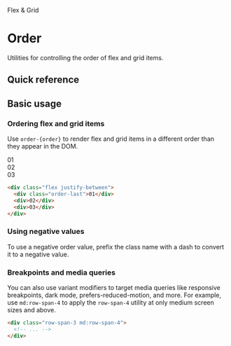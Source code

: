 <script setup>
const exampleClasses = 'p-24 rounded font-ex flex items-center justify-center'
</script>

Flex & Grid

# Order
Utilities for controlling the order of flex and grid items.

## Quick reference

## Basic usage
### Ordering flex and grid items
Use `order-{order}` to render flex and grid items in a different order than they appear in the DOM.

<container>
  <box class="flex justify-between gap-4">
    <div class="bg-indigo-500 order-last" :class="exampleClasses">01</div>
    <div class="bg-indigo-500" :class="exampleClasses">02</div>
    <div class="bg-indigo-500" :class="exampleClasses">03</div>
  </box>
</container>

```html
<div class="flex justify-between">
  <div class="order-last">01</div>
  <div>02</div>
  <div>03</div>
</div>
```

### Using negative values
To use a negative order value, prefix the class name with a dash to convert it to a negative value.

<div class="-order-1">
  <!-- ... -->
</div>

### Breakpoints and media queries
You can also use variant modifiers to target media queries like responsive breakpoints, dark mode, prefers-reduced-motion, and more. For example, use `md:row-span-4` to apply the `row-span-4` utility at only medium screen sizes and above.

```html
<div class="row-span-3 md:row-span-4">
  <!-- ... -->
</div>
```
